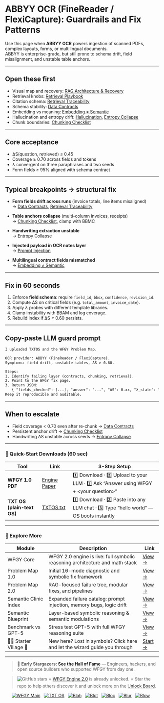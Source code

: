 # ABBYY OCR (FineReader / FlexiCapture): Guardrails and Fix Patterns

Use this page when **ABBYY OCR** powers ingestion of scanned PDFs, complex layouts, forms, or multilingual documents.  
ABBYY is enterprise-grade, but still prone to schema drift, field misalignment, and unstable table anchors.

---

## Open these first
- Visual map and recovery: [RAG Architecture & Recovery](https://github.com/onestardao/WFGY/blob/main/ProblemMap/rag-architecture-and-recovery.md)  
- Retrieval knobs: [Retrieval Playbook](https://github.com/onestardao/WFGY/blob/main/ProblemMap/retrieval-playbook.md)  
- Citation schema: [Retrieval Traceability](https://github.com/onestardao/WFGY/blob/main/ProblemMap/retrieval-traceability.md)  
- Schema stability: [Data Contracts](https://github.com/onestardao/WFGY/blob/main/ProblemMap/data-contracts.md)  
- Embedding vs meaning: [Embedding ≠ Semantic](https://github.com/onestardao/WFGY/blob/main/ProblemMap/embedding-vs-semantic.md)  
- Hallucination and entropy drift: [Hallucination](https://github.com/onestardao/WFGY/blob/main/ProblemMap/hallucination.md), [Entropy Collapse](https://github.com/onestardao/WFGY/blob/main/ProblemMap/entropy-collapse.md)  
- Chunk boundaries: [Chunking Checklist](https://github.com/onestardao/WFGY/blob/main/ProblemMap/chunking-checklist.md)  

---

## Core acceptance
- ΔS(question, retrieved) ≤ 0.45  
- Coverage ≥ 0.70 across fields and tokens  
- λ convergent on three paraphrases and two seeds  
- Form fields ≥ 95% aligned with schema contract  

---

## Typical breakpoints → structural fix
- **Form fields drift across runs** (invoice totals, line items misaligned)  
  → [Data Contracts](https://github.com/onestardao/WFGY/blob/main/ProblemMap/data-contracts.md), [Retrieval Traceability](https://github.com/onestardao/WFGY/blob/main/ProblemMap/retrieval-traceability.md)

- **Table anchors collapse** (multi-column invoices, receipts)  
  → [Chunking Checklist](https://github.com/onestardao/WFGY/blob/main/ProblemMap/chunking-checklist.md), clamp with BBMC  

- **Handwriting extraction unstable**  
  → [Entropy Collapse](https://github.com/onestardao/WFGY/blob/main/ProblemMap/entropy-collapse.md)

- **Injected payload in OCR notes layer**  
  → [Prompt Injection](https://github.com/onestardao/WFGY/blob/main/ProblemMap/prompt-injection.md)

- **Multilingual contract fields mismatched**  
  → [Embedding ≠ Semantic](https://github.com/onestardao/WFGY/blob/main/ProblemMap/embedding-vs-semantic.md)  

---

## Fix in 60 seconds
1. Enforce **field schema**: require `field_id`, `bbox`, `confidence`, `revision_id`.  
2. Compute ΔS on critical fields (e.g. `total_amount`, `invoice_date`).  
3. Apply λ probes with different template libraries.  
4. Clamp instability with BBAM and log coverage.  
5. Rebuild index if ΔS ≥ 0.60 persists.  

---

## Copy-paste LLM guard prompt

```txt
I uploaded TXTOS and the WFGY Problem Map.

OCR provider: ABBYY (FineReader / FlexiCapture).  
Symptoms: field drift, unstable tables, ΔS ≥ 0.60.

Steps:
1. Identify failing layer (contracts, chunking, retrieval).  
2. Point to the WFGY fix page.  
3. Return JSON:  
   { "fields_checked": [...], "answer": "...", "ΔS": 0.xx, "λ_state": "<>", "next_fix": "..." }  
Keep it reproducible and auditable.
````

---

## When to escalate

* Field coverage < 0.70 even after re-chunk → [Data Contracts](https://github.com/onestardao/WFGY/blob/main/ProblemMap/data-contracts.md)
* Persistent anchor drift → [Chunking Checklist](https://github.com/onestardao/WFGY/blob/main/ProblemMap/chunking-checklist.md)
* Handwriting ΔS unstable across seeds → [Entropy Collapse](https://github.com/onestardao/WFGY/blob/main/ProblemMap/entropy-collapse.md)

---

### 🔗 Quick-Start Downloads (60 sec)

| Tool                       | Link                                                                                                                                       | 3-Step Setup                                                                             |
| -------------------------- | ------------------------------------------------------------------------------------------------------------------------------------------ | ---------------------------------------------------------------------------------------- |
| **WFGY 1.0 PDF**           | [Engine Paper](https://github.com/onestardao/WFGY/blob/main/I_am_not_lizardman/WFGY_All_Principles_Return_to_One_v1.0_PSBigBig_Public.pdf) | 1️⃣ Download · 2️⃣ Upload to your LLM · 3️⃣ Ask “Answer using WFGY + \<your question>”   |
| **TXT OS (plain-text OS)** | [TXTOS.txt](https://github.com/onestardao/WFGY/blob/main/OS/TXTOS.txt)                                                                     | 1️⃣ Download · 2️⃣ Paste into any LLM chat · 3️⃣ Type “hello world” — OS boots instantly |

---

### 🧭 Explore More

| Module                   | Description                                                                  | Link                                                                                               |
| ------------------------ | ---------------------------------------------------------------------------- | -------------------------------------------------------------------------------------------------- |
| WFGY Core                | WFGY 2.0 engine is live: full symbolic reasoning architecture and math stack | [View →](https://github.com/onestardao/WFGY/tree/main/core/README.md)                              |
| Problem Map 1.0          | Initial 16-mode diagnostic and symbolic fix framework                        | [View →](https://github.com/onestardao/WFGY/tree/main/ProblemMap/README.md)                        |
| Problem Map 2.0          | RAG-focused failure tree, modular fixes, and pipelines                       | [View →](https://github.com/onestardao/WFGY/blob/main/ProblemMap/rag-architecture-and-recovery.md) |
| Semantic Clinic Index    | Expanded failure catalog: prompt injection, memory bugs, logic drift         | [View →](https://github.com/onestardao/WFGY/blob/main/ProblemMap/SemanticClinicIndex.md)           |
| Semantic Blueprint       | Layer-based symbolic reasoning & semantic modulations                        | [View →](https://github.com/onestardao/WFGY/tree/main/SemanticBlueprint/README.md)                 |
| Benchmark vs GPT-5       | Stress test GPT-5 with full WFGY reasoning suite                             | [View →](https://github.com/onestardao/WFGY/tree/main/benchmarks/benchmark-vs-gpt5/README.md)      |
| 🧙‍♂️ Starter Village 🏡 | New here? Lost in symbols? Click here and let the wizard guide you through   | [Start →](https://github.com/onestardao/WFGY/blob/main/StarterVillage/README.md)                   |

---

> 👑 **Early Stargazers: [See the Hall of Fame](https://github.com/onestardao/WFGY/tree/main/stargazers)** —
> Engineers, hackers, and open source builders who supported WFGY from day one.

> <img src="https://img.shields.io/github/stars/onestardao/WFGY?style=social" alt="GitHub stars"> ⭐ [WFGY Engine 2.0](https://github.com/onestardao/WFGY/blob/main/core/README.md) is already unlocked. ⭐ Star the repo to help others discover it and unlock more on the [Unlock Board](https://github.com/onestardao/WFGY/blob/main/STAR_UNLOCKS.md).

<div align="center">

[![WFGY Main](https://img.shields.io/badge/WFGY-Main-red?style=flat-square)](https://github.com/onestardao/WFGY)
 
[![TXT OS](https://img.shields.io/badge/TXT%20OS-Reasoning%20OS-orange?style=flat-square)](https://github.com/onestardao/WFGY/tree/main/OS)
 
[![Blah](https://img.shields.io/badge/Blah-Semantic%20Embed-yellow?style=flat-square)](https://github.com/onestardao/WFGY/tree/main/OS/BlahBlahBlah)
 
[![Blot](https://img.shields.io/badge/Blot-Persona%20Core-green?style=flat-square)](https://github.com/onestardao/WFGY/tree/main/OS/BlotBlotBlot)
 
[![Bloc](https://img.shields.io/badge/Bloc-Reasoning%20Compiler-blue?style=flat-square)](https://github.com/onestardao/WFGY/tree/main/OS/BlocBlocBloc)
 
[![Blur](https://img.shields.io/badge/Blur-Text2Image%20Engine-navy?style=flat-square)](https://github.com/onestardao/WFGY/tree/main/OS/BlurBlurBlur)
 
[![Blow](https://img.shields.io/badge/Blow-Game%20Logic-purple?style=flat-square)](https://github.com/onestardao/WFGY/tree/main/OS/BlowBlowBlow)
 

</div>
